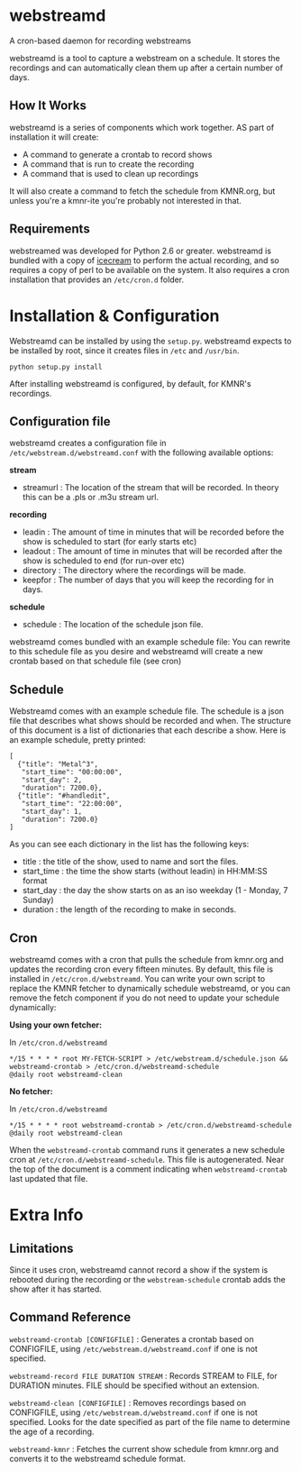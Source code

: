 webstreamd
=========

A cron-based daemon for recording webstreams

webstreamd is a tool to capture a webstream on a schedule. It stores the recordings and can automatically clean them up after a certain number of days.

How It Works
---------

webstreamd is a series of components which work together. AS part of installation it will create:

* A command to generate a crontab to record shows
* A command that is run to create the recording
* A command that is used to clean up recordings

It will also create a command to fetch the schedule from KMNR.org, but unless you're a kmnr-ite you're probably not interested in that.

Requirements
----------

webstreamed was developed for Python 2.6 or greater. webstreamd is bundled with a copy of [icecream](http://icecream.sourceforge.net) to perform the actual recording, and so requires a copy of perl to be available on the system. It also requires a cron installation that provides an `/etc/cron.d` folder.

Installation & Configuration
===========

Webstreamd can be installed by using the `setup.py`. webstreamd expects to be installed by root, since it creates files in `/etc` and `/usr/bin`.

```
python setup.py install
```

After installing webstreamd is configured, by default, for KMNR's recordings.

Configuration file
------------

webstreamd creates a configuration file in `/etc/webstream.d/webstreamd.conf` with the following available options:

**stream**
* streamurl : The location of the stream that will be recorded. In theory this can be a .pls or .m3u stream url.

**recording**
* leadin : The amount of time in minutes that will be recorded before the show is scheduled to start (for early starts etc)
* leadout : The amount of time in minutes that will be recorded after the show is scheduled to end (for run-over etc)
* directory : The directory where the recordings will be made.
* keepfor : The number of days that you will keep the recording for in days.

**schedule**
* schedule : The location of the schedule json file.

webstreamd comes bundled with an example schedule file: You can rewrite to this schedule file as you desire and webstreamd will create a new crontab based on that schedule file (see cron)

Schedule
------------
Webstreamd comes with an example schedule file. The schedule is a json file that describes what shows should be recorded and when. The structure of this document is a list of dictionaries that each describe a show. Here is an example schedule, pretty printed:

```
[
  {"title": "Metal^3",
   "start_time": "00:00:00",
   "start_day": 2,
   "duration": 7200.0},
  {"title": "#handledit",
   "start_time": "22:00:00",
   "start_day": 1,
   "duration": 7200.0}
]
```

As you can see each dictionary in the list has the following keys:

* title : the title of the show, used to name and sort the files.
* start_time : the time the show starts (without leadin) in HH:MM:SS format
* start_day : the day the show starts on as an iso weekday (1 - Monday, 7 Sunday)
* duration : the length of the recording to make in seconds.

Cron
------------
webstreamd comes with a cron that pulls the schedule from kmnr.org and updates the recording cron every fifteen minutes. By default, this file is installed in `/etc/cron.d/webstreamd`. You can write your own script to replace the KMNR fetcher to dynamically schedule webstreamd, or you can remove the fetch component if you do not need to update your schedule dynamically:

**Using your own fetcher:**

In `/etc/cron.d/webstreamd`

```
*/15 * * * * root MY-FETCH-SCRIPT > /etc/webstream.d/schedule.json && webstreamd-crontab > /etc/cron.d/webstreamd-schedule
@daily root webstreamd-clean
```

**No fetcher:**

In `/etc/cron.d/webstreamd`

```
*/15 * * * * root webstreamd-crontab > /etc/cron.d/webstreamd-schedule
@daily root webstreamd-clean
```

When the `webstreamd-crontab` command runs it generates a new schedule cron at `/etc/cron.d/webstreamd-schedule`. This file is autogenerated. Near the top of the document is a comment indicating when `webstreamd-crontab` last updated that file.

Extra Info
============

Limitations
------------

Since it uses cron, webstreamd cannot record a show if the system is rebooted during the recording or the `webstream-schedule` crontab adds the show after it has started.

Command Reference
------------

`webstreamd-crontab [CONFIGFILE]` : Generates a crontab based on CONFIGFILE, using `/etc/webstream.d/webstreamd.conf` if one is not specified.

`webstreamd-record FILE DURATION STREAM` : Records STREAM to FILE, for DURATION minutes. FILE should be specified without an extension.

`webstreamd-clean [CONFIGFILE]` : Removes recordings based on CONFIGFILE, using `/etc/webstream.d/webstreamd.conf` if one is not specified. Looks for the date specified as part of the file name to determine the age of a recording.

`webstreamd-kmnr` : Fetches the current show schedule from kmnr.org and converts it to the webstreamd schedule format.
